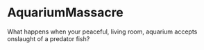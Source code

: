 AquariumMassacre
================

What happens when your peaceful, living room, aquarium accepts onslaught of a predator fish?